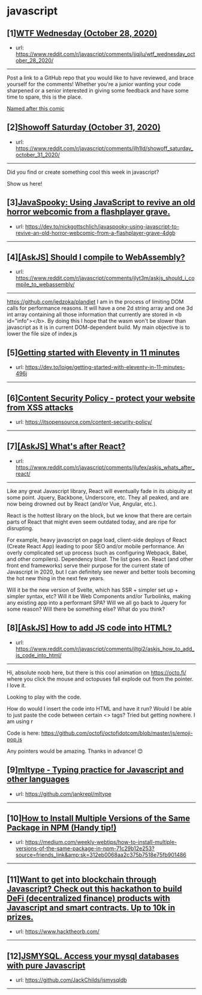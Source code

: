# javascript
## [1][WTF Wednesday (October 28, 2020)](https://www.reddit.com/r/javascript/comments/jjqjlu/wtf_wednesday_october_28_2020/)
- url: https://www.reddit.com/r/javascript/comments/jjqjlu/wtf_wednesday_october_28_2020/
---
Post a link to a GitHub repo that you would like to have reviewed, and brace yourself for the comments!
Whether you're a junior wanting your code sharpened or a senior interested in giving some feedback and have some time to spare, 
this is the place.

[Named after this comic](https://davidwalsh.name/demo/code-review.png)
## [2][Showoff Saturday (October 31, 2020)](https://www.reddit.com/r/javascript/comments/jlh1ld/showoff_saturday_october_31_2020/)
- url: https://www.reddit.com/r/javascript/comments/jlh1ld/showoff_saturday_october_31_2020/
---
Did you find or create something cool this week in javascript? 

Show us here!
## [3][JavaSpooky: Using JavaScript to revive an old horror webcomic from a flashplayer grave.](https://www.reddit.com/r/javascript/comments/jlov8g/javaspooky_using_javascript_to_revive_an_old/)
- url: https://dev.to/nickgottschlich/javaspooky-using-javascript-to-revive-an-old-horror-webcomic-from-a-flashplayer-grave-4dgb
---

## [4][[AskJS] Should I compile to WebAssembly?](https://www.reddit.com/r/javascript/comments/jlyt3m/askjs_should_i_compile_to_webassembly/)
- url: https://www.reddit.com/r/javascript/comments/jlyt3m/askjs_should_i_compile_to_webassembly/
---
https://github.com/jedzoka/plandiet
I am in the process of limiting DOM calls for performance reasons. It will have a one 2d string array and one 3d int array containing all those information that currently are stored in &lt;b id="info"&gt;&lt;/b&gt;. By doing this I hope that the wasm won't be slower than javascript as it is in current DOM-dependent build. My main objective is to lower the file size of index.js
## [5][Getting started with Eleventy in 11 minutes](https://www.reddit.com/r/javascript/comments/jlkayb/getting_started_with_eleventy_in_11_minutes/)
- url: https://dev.to/loige/getting-started-with-eleventy-in-11-minutes-496j
---

## [6][Content Security Policy - protect your website from XSS attacks](https://www.reddit.com/r/javascript/comments/jlefxb/content_security_policy_protect_your_website_from/)
- url: https://itsopensource.com/content-security-policy/
---

## [7][[AskJS] What's after React?](https://www.reddit.com/r/javascript/comments/jlufex/askjs_whats_after_react/)
- url: https://www.reddit.com/r/javascript/comments/jlufex/askjs_whats_after_react/
---
Like any great Javascript library, React will eventually fade in its ubiquity at some point. Jquery, Backbone, Underscore, etc. They all peaked, and are now being drowned out by React (and/or Vue, Angular, etc.).

React is the hottest library on the block, but we know that there are certain parts of React that might even seem outdated today, and are ripe for disrupting.

For example, heavy javascript on page load, client-side deploys of React (Create React App) leading to poor SEO and/or mobile performance. An overly complicated set up process (such as configuring Webpack, Babel, and other compilers). Dependency bloat. The list goes on. React (and other front end frameworks) serve their purpose for the current state of Javascript in 2020, but I can definitely see newer and better tools becoming the hot new thing in the next few years.

Will it be the new version of Svelte, which has SSR + simpler set up + simpler syntax, etc? Will it be Web Components and/or Turbolinks, making any existing app into a performant SPA? Will we all go back to Jquery for some reason? Will there be something else? What do you think?
## [8][[AskJS] How to add JS code into HTML?](https://www.reddit.com/r/javascript/comments/jltgi2/askjs_how_to_add_js_code_into_html/)
- url: https://www.reddit.com/r/javascript/comments/jltgi2/askjs_how_to_add_js_code_into_html/
---
Hi, absolute noob here, but there is this cool animation on https://octo.fi/ where you click the mouse and octopuses fall explode out from the pointer. I love it. 

Looking to play with the code. 

How do would I insert the code into HTML and have it run? Would I be able to just paste the code between certain &lt;&gt; tags? Tried but getting nowhere. I am using r 

Code is here: https://github.com/octofi/octofidotcom/blob/master/js/emoji-pop.js

Any pointers would be amazing. Thanks in advance! 😊
## [9][mltype - Typing practice for Javascript and other languages](https://www.reddit.com/r/javascript/comments/jlh2k3/mltype_typing_practice_for_javascript_and_other/)
- url: https://github.com/jankrepl/mltype
---

## [10][How to Install Multiple Versions of the Same Package in NPM (Handy tip!)](https://www.reddit.com/r/javascript/comments/jkw3pc/how_to_install_multiple_versions_of_the_same/)
- url: https://medium.com/weekly-webtips/how-to-install-multiple-versions-of-the-same-package-in-npm-71c29b12e253?source=friends_link&amp;sk=312eb0068aa2c375b7518e75fb901486
---

## [11][Want to get into blockchain through Javascript? Check out this hackathon to build DeFi (decentralized finance) products with Javascript and smart contracts. Up to 10k in prizes.](https://www.reddit.com/r/javascript/comments/jljlqz/want_to_get_into_blockchain_through_javascript/)
- url: https://www.hacktheorb.com/
---

## [12][JSMYSQL. Access your mysql databases with pure Javascript](https://www.reddit.com/r/javascript/comments/jll05c/jsmysql_access_your_mysql_databases_with_pure/)
- url: https://github.com/JackChilds/jsmysqldb
---


